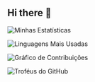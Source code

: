 ## Hi there 👋



![Minhas Estatísticas](https://github-readme-stats.vercel.app/api?username=EoMatheuskkkk&show_icons=true&theme=dracula)

![Linguagens Mais Usadas](https://github-readme-stats.vercel.app/api/top-langs/?username=EoMatheuskkkk&layout=compact&langs_count=6&theme=dracula)

![Gráfico de Contribuições](https://github-readme-activity-graph.vercel.app/graph?username=EoMatheuskkkk&theme=dracula)

![Troféus do GitHub](https://github-profile-trophy.vercel.app/?username=EoMatheuskkkk&theme=dracula&margin-w=15)

